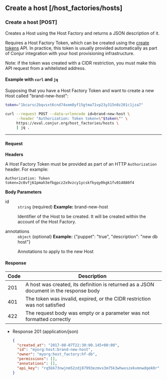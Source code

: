 ## Create a host [/host_factories/hosts]

### Create a host [POST]

Creates a Host using the Host Factory and returns a JSON description of it.

Requires a Host Factory Token, which can be created using
the [create tokens][hf-tokens] API. In practice, this token is usually
provided automatically as part of Conjur integration with your host
provisioning infrastructure.

Note: if the token was created with a CIDR restriction, you must make this API
request from a whitelisted address.

[hf-tokens]: #host-factory-create-tokens-post
[puppet-integration]: https://forge.puppet.com/conjur/conjur

#### Example with `curl` and `jq`

Supposing that you have a Host Factory Token and want to create a new Host
called "brand-new-host":

```bash
token="1bcarsc2bqvsxt6cnd74xem8yf15gtma71vp23y315n0z201c1jza7"

curl --request POST --data-urlencode id=brand-new-host \
     --header "Authorization: Token token=\"$token\"" \
     https://eval.conjur.org/host_factories/hosts \
     | jq .
```

---

#### Request

**Headers**

A Host Factory Token must be provided as part of an HTTP
`Authorization` header. For example:

`Authorization: Token token=2c0vfj61pmah3efbgpcz2x9vzcy1ycskfkyqy0kgk1fv014880f4`

**Body Parameters**

<dl>
<dt>id</dt>
<dd>
  <code>string</code>
  (required)
  <span class="text-muted">
    <strong>Example:</strong> brand-new-host
  </span>
  <p>Identifier of the Host to be created. It will be created within the account of the Host Factory.</p>
</dd>
<dt>annotations</dt>
<dd>
  <code>object</code>
  (optional)
  <span class="text-muted">
    <strong>Example:</strong> {"puppet": "true", "description": "new db host"}
  </span>
  <p>Annotations to apply to the new Host</p>
</dd>
</dl>

#### Response

| Code | Description                                                                            |
|------|----------------------------------------------------------------------------------------|
|  201 | A host was created, its definition is returned as a JSON document in the response body |
|  401 | The token was invalid, expired, or the CIDR restriction was not satisfied              |
|  422 | The request body was empty or a parameter was not formatted correctly                  |

+ Response 201 (application/json)

    ```json
    {
      "created_at": "2017-08-07T22:30:00.145+00:00",
      "id": "myorg:host:brand-new-host",
      "owner": "myorg:host_factory:hf-db",
      "permissions": [],
      "annotations": [],
      "api_key": "rq5bk73nwjnm52zdj87993ezmvx3m75k3whwxszekvmnwdqek0r"
    }
    ```
